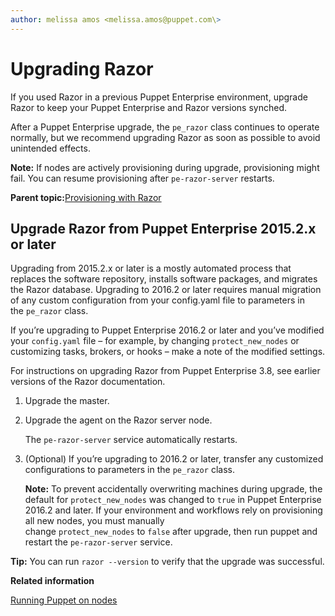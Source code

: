 ```yaml
---
author: melissa amos <melissa.amos@puppet.com\>
---
```


# Upgrading Razor

If you used Razor in a previous Puppet Enterprise environment, upgrade Razor to keep your Puppet Enterprise and Razor versions synched.

After a Puppet Enterprise upgrade, the `pe_razor` class continues to operate normally, but we recommend upgrading Razor as soon as possible to avoid unintended effects.

**Note:** If nodes are actively provisioning during upgrade, provisioning might fail. You can resume provisioning after `pe-razor-server` restarts.

**Parent topic:**[Provisioning with Razor](provisioning_with_razor.md)

## Upgrade Razor from Puppet Enterprise 2015.2.x or later

Upgrading from 2015.2.x or later is a mostly automated process that replaces the software repository, installs software packages, and migrates the Razor database. Upgrading to 2016.2 or later requires manual migration of any custom configuration from your config.yaml file to parameters in the `pe_razor` class.

If you’re upgrading to Puppet Enterprise 2016.2 or later and you’ve modified your `config.yaml` file – for example, by changing `protect_new_nodes` or customizing tasks, brokers, or hooks – make a note of the modified settings.

For instructions on upgrading Razor from Puppet Enterprise 3.8, see earlier versions of the Razor documentation. 

1.  Upgrade the master.

2.  Upgrade the agent on the Razor server node.

    The `pe-razor-server` service automatically restarts.

3.  \(Optional\) If you’re upgrading to 2016.2 or later, transfer any customized configurations to parameters in the `pe_razor` class.

    **Note:** To prevent accidentally overwriting machines during upgrade, the default for `protect_new_nodes` was changed to `true` in Puppet Enterprise 2016.2 and later. If your environment and workflows rely on provisioning all new nodes, you must manually change `protect_new_nodes` to `false` after upgrade, then run puppet and restart the `pe-razor-server` service.


**Tip:** You can run `razor --version` to verify that the upgrade was successful.

**Related information**  


[Running Puppet on nodes](run_puppet_on_nodes.md#)

